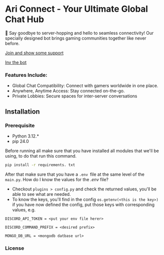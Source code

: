 # Ari Connect - Your Ultimate Global Chat Hub

🚀 Say goodbye to server-hopping and hello to seamless connectivity! Our specially designed bot brings gaming communities together like never before.

[Join and show some support](https://discord.gg/HnjyK33cJp)

[Inv the bot](https://discord.com/oauth2/authorize?client_id=895242125208342548)
### Features Include:
- Global Chat Compatibility: Connect with gamers worldwide in one place.
- Anywhere, Anytime Access: Stay connected on-the-go.
- Private Lobbies: Secure spaces for inter-server conversations

## Installation
### Prerequisite
- Python 3.12.*
- pip 24.0

Before running all make sure that you have installed all modules that we'll be using, to do that run this command.
``` cmd
pip install -r requirements. txt
```

After that make sure that you have a `.env `file at the same level of the `main.py`.
How do I know the values for the *.env* file?
- Checkout `plugins > config.py` and check the returned values, you'll be able to see what are needed.
- To know the keys, you'll find in the config `os.getenv(<this is the key>)`
if you have now defined the config, put those keys with corresponding values, e.g.
```.env
DISCORD_API_TOKEN = <put your env file herer>

DISCORD_COMMAND_PREFIX = <desired prefix>

MONGO_DB_URL = <mongodb datbase url>

```
### License
